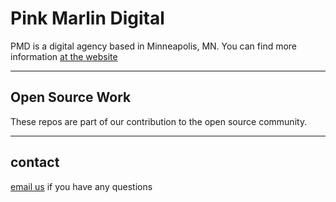 # Pink Marlin Digital
PMD is a digital agency based in Minneapolis, MN. You can find more information [at the website](https://pmdwebsites.com)

---

## Open Source Work
These repos are part of our contribution to the open source community. 

---

## contact
[email us](mailto:hello@pinkmarlin.io) if you have any questions
